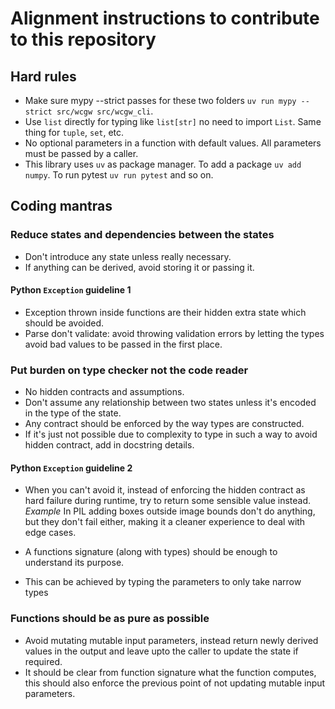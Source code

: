 # Alignment instructions to contribute to this repository

## Hard rules

- Make sure mypy --strict passes for these two folders `uv run mypy --strict src/wcgw src/wcgw_cli`.
- Use `list` directly for typing like `list[str]` no need to import `List`. Same thing for `tuple`, `set`, etc.
- No optional parameters in a function with default values. All parameters must be passed by a caller.
- This library uses `uv` as package manager. To add a package `uv add numpy`. To run pytest `uv run pytest` and so on.

## Coding mantras

### Reduce states and dependencies between the states

- Don't introduce any state unless really necessary.
- If anything can be derived, avoid storing it or passing it.

#### Python `Exception` guideline 1

- Exception thrown inside functions are their hidden extra state which should be avoided.
- Parse don't validate: avoid throwing validation errors by letting the types avoid bad values to be passed in the first place.

### Put burden on type checker not the code reader

- No hidden contracts and assumptions.
- Don't assume any relationship between two states unless it's encoded in the type of the state.
- Any contract should be enforced by the way types are constructed.
- If it's just not possible due to complexity to type in such a way to avoid hidden contract, add in docstring details.

#### Python `Exception` guideline 2

- When you can't avoid it, instead of enforcing the hidden contract as hard failure during runtime, try to return some sensible value instead.
  _Example_
  In PIL adding boxes outside image bounds don't do anything, but they don't fail either, making it a cleaner experience to deal with edge cases.

- A functions signature (along with types) should be enough to understand its purpose.
- This can be achieved by typing the parameters to only take narrow types

### Functions should be as pure as possible

- Avoid mutating mutable input parameters, instead return newly derived values in the output and leave upto the caller to update the state if required.
- It should be clear from function signature what the function computes, this should also enforce the previous point of not updating mutable input parameters.
